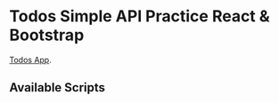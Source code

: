 # Todos Simple API Practice React & Bootstrap

[Todos App](https://practice-todos-as.netlify.app/).

## Available Scripts
